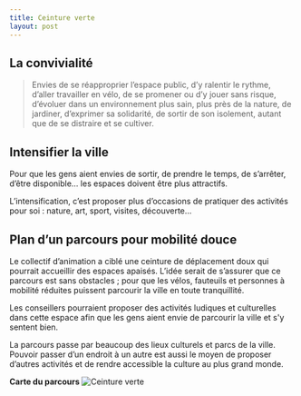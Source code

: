 ```yaml
---
title: Ceinture verte
layout: post
---
```


## La convivialité

> Envies de se réapproprier l’espace public, d’y ralentir le rythme, d’aller travailler en vélo, de se promener ou d’y jouer sans risque, d’évoluer dans un environnement plus sain, plus près de la nature, de jardiner, d’exprimer sa solidarité, de sortir de son isolement, autant que de se distraire et se cultiver.

## Intensifier la ville

Pour que les gens aient envies de sortir, de prendre le temps, de s’arrêter, d’être disponible… les espaces doivent être plus attractifs.

L’intensification, c’est proposer plus d’occasions de pratiquer des activités pour soi : nature, art, sport, visites, découverte…

## Plan d’un parcours pour mobilité douce

Le collectif d’animation a ciblé une ceinture de déplacement doux qui pourrait accueillir des espaces apaisés. L’idée serait de s’assurer que ce parcours est sans obstacles ; pour que les vélos, fauteuils et personnes à mobilité réduites puissent parcourir la ville en toute tranquillité.

Les conseillers pourraient proposer des activités ludiques et culturelles dans cette espace afin que les gens aient envie de parcourir la ville et s'y sentent bien.

La parcours passe par beaucoup des lieux culturels et parcs de la ville. Pouvoir passer d’un endroit à un autre est aussi le moyen de proposer d’autres activités et de rendre accessible la culture au plus grand monde.

**Carte du parcours**
![Ceinture verte](/documents/actions/ceinture-verte/Carte-quartier-centre-brou-baudières.jpg)
